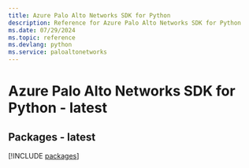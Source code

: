 ```yaml
---
title: Azure Palo Alto Networks SDK for Python
description: Reference for Azure Palo Alto Networks SDK for Python
ms.date: 07/29/2024
ms.topic: reference
ms.devlang: python
ms.service: paloaltonetworks
---
```

# Azure Palo Alto Networks SDK for Python - latest
## Packages - latest
[!INCLUDE [packages](palo-alto-networks-index.md)]